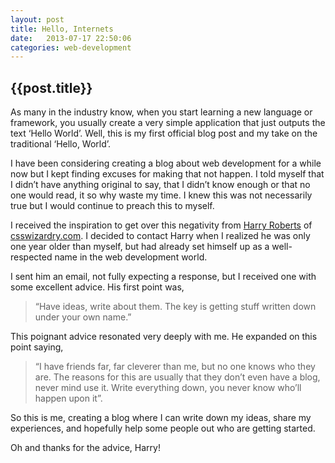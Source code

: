 ```yaml
---
layout: post
title: Hello, Internets
date:   2013-07-17 22:50:06
categories: web-development
---
```


## {{post.title}}

As many in the industry know, when you start learning a new language or framework, you usually create a very simple application that just outputs the text ‘Hello World’.  Well, this is my first official blog post and my take on the traditional ‘Hello, World’. 

I have been considering creating a blog about web development for a while now but I kept finding excuses for making that not happen. I told myself that I didn’t have anything original to say, that I didn’t know enough or that no one would read, it so why waste my time.  I knew this was not necessarily true but I would continue to preach this to myself. 

I received the inspiration to get over this negativity from <a href="http://twitter.com/csswizardry" target="_blank">Harry Roberts</a> of <a href="http://csswizardry.com" target="_blank">csswizardry.com</a>. I decided to contact Harry when I realized he was only one year older than myself, but had already set himself up as a well-respected name in the web development world.

I sent him an email, not fully expecting a response, but I received one with some excellent advice.  His first point was,<div class="island"><blockquote> “Have ideas, write about them. The key is getting stuff written down under your own name.” </blockquote></div>   This poignant advice resonated very deeply with me. He expanded on this point saying, <div class="island"><blockquote>“I have friends far, far cleverer than me, but no one knows who they are. The reasons for this are usually that they don’t even have a blog, never mind use it. Write everything down, you never know who’ll happen upon it”.</blockquote></div>  

So this is me, creating a blog where I can write down my ideas, share my experiences, and hopefully help some people out who are getting started. 

Oh and thanks for the advice, Harry!
